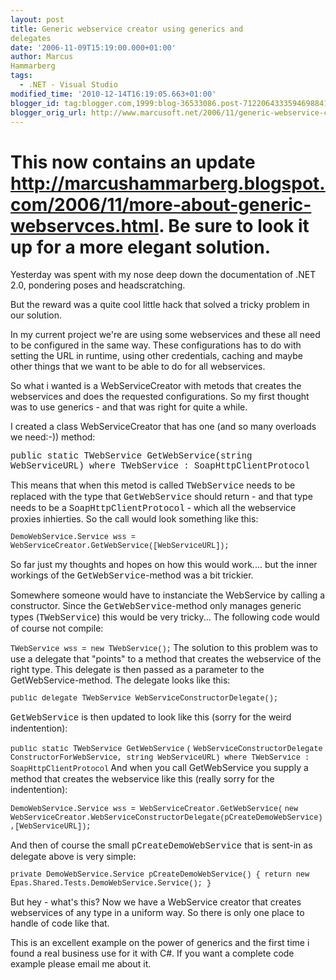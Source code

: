 ```yaml
---
layout: post
title: Generic webservice creator using generics and
delegates
date: '2006-11-09T15:19:00.000+01:00'
author: Marcus
Hammarberg
tags:
  - .NET - Visual Studio
modified_time: '2010-12-14T16:19:05.663+01:00'
blogger_id: tag:blogger.com,1999:blog-36533086.post-7122064333594698841
blogger_orig_url: http://www.marcusoft.net/2006/11/generic-webservice-creator-using.html
---
```



This now contains an update
<http://marcushammarberg.blogspot.com/2006/11/more-about-generic-webservces.html>.
Be sure to look it up for a more elegant solution.
====================================================
Yesterday was spent with my nose deep down the documentation of .NET
2.0, pondering poses and headscratching.

But the reward was a quite cool little hack that solved a tricky problem
in our solution.

In my current project we're are using some webservices and these all
need to be configured in the same way. These configurations has to do
with setting the URL in runtime, using other credentials, caching and
maybe other things that we want to be able to do for all webservices.

So what i wanted is a WebServiceCreator with metods that creates the
webservices and does the requested configurations. So my first thought
was to use generics - and that was right for quite a while.

I created a class WebServiceCreator that has one (and so many overloads
we need:-)) method:

<span style="font-family:courier new;">public static TWebService
GetWebService(string WebServiceURL)
where TWebService : SoapHttpClientProtocol</span>

This means that when this metod is called <span
style="font-family:courier new;">TWebService</span> needs to be replaced
with the type that <span
style="font-family:courier new;">GetWebService</span> should return -
and that type needs to be a <span
style="font-family:courier new;">SoapHttpClientProtocol</span> - which
all the webservice proxies inhierties. So the call would look something
like this:

<span
style="font-family:courier new;font-size:85%;">DemoWebService.Service
wss = WebServiceCreator.GetWebService(\[WebServiceURL\]);</span>

So far just my thoughts and hopes on how this would work.... but the
inner workings of the <span
style="font-family:courier new;">GetWebService</span>-method was a bit
trickier.

Somewhere someone would have to instanciate the WebService by calling a
constructor. Since the <span
style="font-family:courier new;">GetWebService</span>-method only
manages generic types (<span
style="font-family:courier new;">TWebService</span>) this would be very
tricky... The following code would of course not compile:

<span style="font-size:85%;"><span
style="font-family:courier new;">TWebService wss = new
TWebService();</span>
</span>
The solution to this problem was to use a delegate that "points" to a
method that creates the webservice of the right type. This delegate is
then passed as a parameter to the GetWebService-method. The delegate
looks like this:

<span style="font-family:courier new;font-size:85%;">public delegate
TWebService WebServiceConstructorDelegate();</span>

<span style="font-family:courier new;">GetWebService</span> is then
updated to look like this (sorry for the weird indentention):

<span style="font-size:85%;"><span
style="font-family:courier new;">public static TWebService </span><span
style="font-family:courier new;">GetWebService</span> <span
style="font-family:courier new;">(</span></span>
<span style="font-size:85%;"><span
style="font-family:courier new;">WebServiceConstructorDelegate
</span></span><span style="font-size:85%;"><span
style="font-family:courier new;">ConstructorForWebService, string
WebServiceURL)
where TWebService : SoapHttpClientProtocol</span>
</span>
And when you call GetWebService you supply a method that creates the
webservice like this (really sorry for the indentention):

<span style="font-size:85%;"><span
style="font-family:courier new;">DemoWebService.Service wss =
</span><span
style="font-family:courier new;">WebServiceCreator.GetWebService(</span>
</span>
<span style="font-size:85%;"><span style="font-family:courier new;">new
</span><span
style="font-family:courier new;">WebServiceCreator.WebServiceConstructorDelegate</span><span
style="font-family:courier new;">(pCreateDemoWebService)</span>
<span style="font-family:courier new;">,\[</span><span
style="font-family:courier new;">WebServiceURL\]);</span> </span>

And then of course the small <span
style="font-family:courier new;">pCreateDemoWebService</span> that is
sent-in as delegate above is very simple:

<span style="font-size:85%;"><span
style="font-family:courier new;">private DemoWebService.Service
pCreateDemoWebService()
{
return new Epas.Shared.Tests.DemoWebService.Service();
}</span> </span>

But hey - what's this? Now we have a WebService creator that creates
webservices of any type in a uniform way. So there is only one place to
handle of code like that.

This is an excellent example on the power of generics and the first time
i found a real business use for it with C#.
If you want a complete code example please email me about it.
